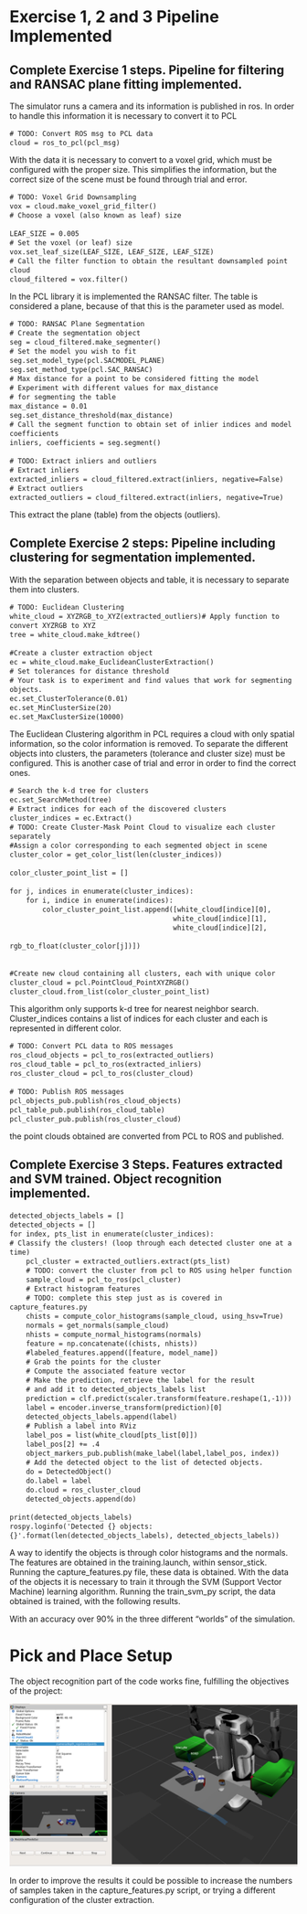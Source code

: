 # Exercise 1, 2 and 3 Pipeline Implemented
## Complete Exercise 1 steps. Pipeline for filtering and RANSAC plane fitting implemented.

The simulator runs a camera and its information is published in ros. In order to handle this information it is necessary to convert it to PCL

    # TODO: Convert ROS msg to PCL data
    cloud = ros_to_pcl(pcl_msg)


With the data it is necessary to convert to a voxel grid, which must be configured with the proper size. This simplifies the information, but the correct size of the scene must be found through trial and error.

    # TODO: Voxel Grid Downsampling
    vox = cloud.make_voxel_grid_filter()
    # Choose a voxel (also known as leaf) size

    LEAF_SIZE = 0.005
    # Set the voxel (or leaf) size
    vox.set_leaf_size(LEAF_SIZE, LEAF_SIZE, LEAF_SIZE)
    # Call the filter function to obtain the resultant downsampled point cloud
    cloud_filtered = vox.filter()


In the PCL library it is implemented the RANSAC filter. The table is considered a plane, because of that this is the parameter used as model. 

    # TODO: RANSAC Plane Segmentation
    # Create the segmentation object
    seg = cloud_filtered.make_segmenter()
    # Set the model you wish to fit
    seg.set_model_type(pcl.SACMODEL_PLANE)
    seg.set_method_type(pcl.SAC_RANSAC)
    # Max distance for a point to be considered fitting the model
    # Experiment with different values for max_distance
    # for segmenting the table
    max_distance = 0.01
    seg.set_distance_threshold(max_distance)
    # Call the segment function to obtain set of inlier indices and model coefficients
    inliers, coefficients = seg.segment()

    # TODO: Extract inliers and outliers
    # Extract inliers
    extracted_inliers = cloud_filtered.extract(inliers, negative=False)
    # Extract outliers
    extracted_outliers = cloud_filtered.extract(inliers, negative=True)

This extract the plane (table) from the objects (outliers). 

## Complete Exercise 2 steps: Pipeline including clustering for segmentation implemented.

With the separation between objects and table, it is necessary to separate them into clusters.

    # TODO: Euclidean Clustering
    white_cloud = XYZRGB_to_XYZ(extracted_outliers)# Apply function to convert XYZRGB to XYZ
    tree = white_cloud.make_kdtree()

    #Create a cluster extraction object
    ec = white_cloud.make_EuclideanClusterExtraction()
    # Set tolerances for distance threshold
    # Your task is to experiment and find values that work for segmenting objects.
    ec.set_ClusterTolerance(0.01)
    ec.set_MinClusterSize(20)
    ec.set_MaxClusterSize(10000)


The Euclidean Clustering algorithm in PCL requires a cloud with only spatial information, so the color information is removed. To separate the different objects into clusters, the parameters (tolerance and cluster size) must be configured. This is another case of trial and error in order to find the correct ones.

    # Search the k-d tree for clusters
    ec.set_SearchMethod(tree)
    # Extract indices for each of the discovered clusters
    cluster_indices = ec.Extract()    
    # TODO: Create Cluster-Mask Point Cloud to visualize each cluster separately
    #Assign a color corresponding to each segmented object in scene
    cluster_color = get_color_list(len(cluster_indices))

    color_cluster_point_list = []

    for j, indices in enumerate(cluster_indices):
        for i, indice in enumerate(indices):
            color_cluster_point_list.append([white_cloud[indice][0],
                                            white_cloud[indice][1],
                                            white_cloud[indice][2],
                                            rgb_to_float(cluster_color[j])])


    #Create new cloud containing all clusters, each with unique color
    cluster_cloud = pcl.PointCloud_PointXYZRGB()
    cluster_cloud.from_list(color_cluster_point_list)

This algorithm only supports k-d tree for nearest neighbor search. Cluster_indices contains a list of indices for each cluster and each is represented in different color.

    # TODO: Convert PCL data to ROS messages
    ros_cloud_objects = pcl_to_ros(extracted_outliers)
    ros_cloud_table = pcl_to_ros(extracted_inliers)
    ros_cluster_cloud = pcl_to_ros(cluster_cloud)

    # TODO: Publish ROS messages
    pcl_objects_pub.publish(ros_cloud_objects)
    pcl_table_pub.publish(ros_cloud_table)
    pcl_cluster_pub.publish(ros_cluster_cloud)

the point clouds obtained are converted from PCL to ROS and published.


## Complete Exercise 3 Steps. Features extracted and SVM trained. Object recognition implemented.


    detected_objects_labels = []
    detected_objects = []
    for index, pts_list in enumerate(cluster_indices):
    # Classify the clusters! (loop through each detected cluster one at a time)
        pcl_cluster = extracted_outliers.extract(pts_list)
        # TODO: convert the cluster from pcl to ROS using helper function
        sample_cloud = pcl_to_ros(pcl_cluster)
        # Extract histogram features
        # TODO: complete this step just as is covered in capture_features.py
        chists = compute_color_histograms(sample_cloud, using_hsv=True)
        normals = get_normals(sample_cloud)
        nhists = compute_normal_histograms(normals)
        feature = np.concatenate((chists, nhists))
        #labeled_features.append([feature, model_name])
        # Grab the points for the cluster
        # Compute the associated feature vector
        # Make the prediction, retrieve the label for the result
        # and add it to detected_objects_labels list
        prediction = clf.predict(scaler.transform(feature.reshape(1,-1)))
        label = encoder.inverse_transform(prediction)[0]
        detected_objects_labels.append(label)
        # Publish a label into RViz
        label_pos = list(white_cloud[pts_list[0]])
        label_pos[2] += .4
        object_markers_pub.publish(make_label(label,label_pos, index))
        # Add the detected object to the list of detected objects.
        do = DetectedObject()
        do.label = label
        do.cloud = ros_cluster_cloud
        detected_objects.append(do)

    print(detected_objects_labels)
    rospy.loginfo('Detected {} objects: {}'.format(len(detected_objects_labels), detected_objects_labels))


A way to identify the objects is through color histograms and the normals. The features are obtained in the training.launch, within sensor_stick. Running the capture_features.py file, these data is obtained.
With the data of the objects it is necessary to train it through the SVM (Support Vector Machine) learning algorithm. Running the train_svm_py script, the data obtained is trained, with the following results.






With an accuracy over 90% in the three different “worlds” of the simulation.


# Pick and Place Setup



The object recognition part of the code works fine, fulfilling the objectives of the project:


![alt text](https://github.com/fernandoconesa/RoboND-Perception-Project-Resolution-/blob/master/Files/Mundo%20uno%20OK.PNG)




In order to improve the results it could be possible to increase the numbers of samples taken in the capture_features.py script, or trying a different configuration of the cluster extraction.

